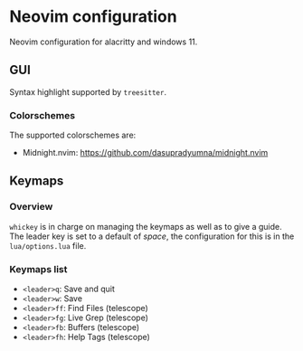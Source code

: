 # Neovim configuration

Neovim configuration for alacritty and windows 11.


## GUI

Syntax highlight supported by `treesitter`.

### Colorschemes
The supported colorschemes are:
- Midnight.nvim: https://github.com/dasupradyumna/midnight.nvim

## Keymaps 

### Overview
`whickey` is in charge on managing the keymaps as well as to give a guide. The leader key is set to a default of *space*, the configuration for this is in the `lua/options.lua` file.

### Keymaps list

- `<leader>q`: Save and quit
- `<leader>w`: Save
- `<leader>ff`: Find Files (telescope) 
- `<leader>fg`: Live Grep (telescope) 
- `<leader>fb`: Buffers (telescope) 
- `<leader>fh`: Help Tags (telescope) 
